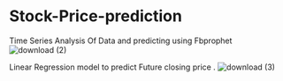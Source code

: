# Stock-Price-prediction

Time Series Analysis Of Data and predicting using Fbprophet
![download (2)](https://user-images.githubusercontent.com/76867868/131000680-4f896643-5716-4be5-a227-44c88ccd29dc.png)


Linear Regression model to predict Future closing price .
![download (3)](https://user-images.githubusercontent.com/76867868/131000786-667f4da4-7436-4786-b571-0be85aae64e9.png)

